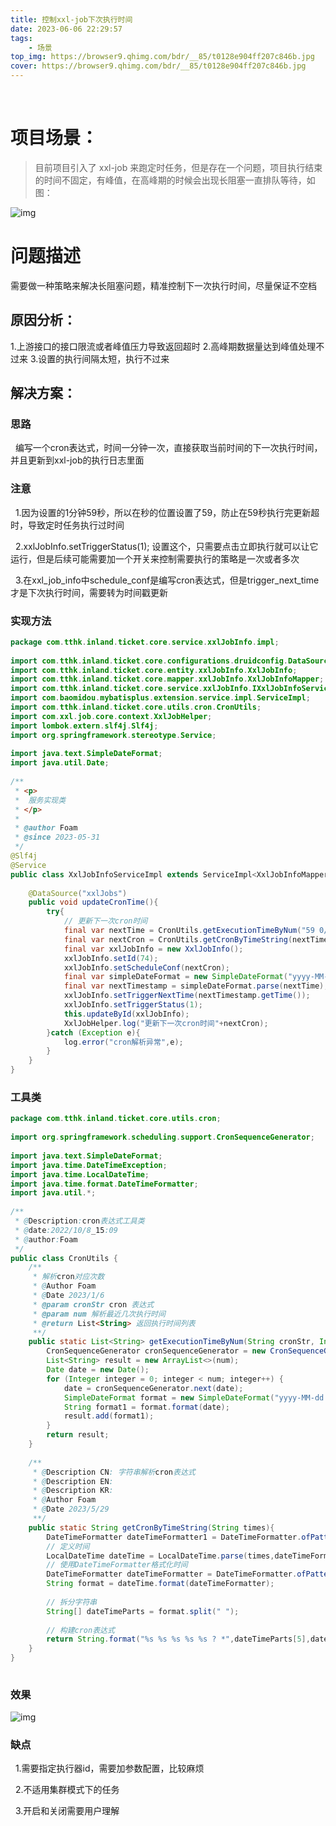```yaml
---
title: 控制xxl-job下次执行时间
date: 2023-06-06 22:29:57
tags:
    - 场景
top_img: https://browser9.qhimg.com/bdr/__85/t0128e904ff207c846b.jpg
cover: https://browser9.qhimg.com/bdr/__85/t0128e904ff207c846b.jpg
---
```

​
# 项目场景：

> 目前项目引入了 xxl-job 来跑定时任务，但是存在一个问题，项目执行结束的时间不固定，有峰值，在高峰期的时候会出现长阻塞一直排队等待，如图：

![img](https://blog-1316004121.cos.ap-guangzhou.myqcloud.com/blogImages/20230606223617.png)
​

# 问题描述

需要做一种策略来解决长阻塞问题，精准控制下一次执行时间，尽量保证不空档

## 原因分析：

1.上游接口的接口限流或者峰值压力导致返回超时
2.高峰期数据量达到峰值处理不过来
3.设置的执行间隔太短，执行不过来

## 解决方案：

### 思路

  编写一个cron表达式，时间一分钟一次，直接获取当前时间的下一次执行时间，并且更新到xxl-job的执行日志里面

### 注意

  1.因为设置的1分钟59秒，所以在秒的位置设置了59，防止在59秒执行完更新超时，导致定时任务执行过时间

  2.xxlJobInfo.setTriggerStatus(1); 设置这个，只需要点击立即执行就可以让它运行，但是后续可能需要加一个开关来控制需要执行的策略是一次或者多次

  3.在xxl_job_info中schedule_conf是编写cron表达式，但是trigger_next_time才是下次执行时间，需要转为时间戳更新

### 实现方法
```java
package com.tthk.inland.ticket.core.service.xxlJobInfo.impl;
 
import com.tthk.inland.ticket.core.configurations.druidconfig.DataSource;
import com.tthk.inland.ticket.core.entity.xxlJobInfo.XxlJobInfo;
import com.tthk.inland.ticket.core.mapper.xxlJobInfo.XxlJobInfoMapper;
import com.tthk.inland.ticket.core.service.xxlJobInfo.IXxlJobInfoService;
import com.baomidou.mybatisplus.extension.service.impl.ServiceImpl;
import com.tthk.inland.ticket.core.utils.cron.CronUtils;
import com.xxl.job.core.context.XxlJobHelper;
import lombok.extern.slf4j.Slf4j;
import org.springframework.stereotype.Service;
 
import java.text.SimpleDateFormat;
import java.util.Date;
 
/**
 * <p>
 *  服务实现类
 * </p>
 *
 * @author Foam
 * @since 2023-05-31
 */
@Slf4j
@Service
public class XxlJobInfoServiceImpl extends ServiceImpl<XxlJobInfoMapper, XxlJobInfo> implements IXxlJobInfoService {
 
    @DataSource("xxlJobs")
    public void updateCronTime(){
        try{
            // 更新下一次cron时间
            final var nextTime = CronUtils.getExecutionTimeByNum("59 0/1 * * * ?", 1).get(0);
            final var nextCron = CronUtils.getCronByTimeString(nextTime);
            final var xxlJobInfo = new XxlJobInfo();
            xxlJobInfo.setId(74);
            xxlJobInfo.setScheduleConf(nextCron);
            final var simpleDateFormat = new SimpleDateFormat("yyyy-MM-dd HH:mm:ss");
            final var nextTimestamp = simpleDateFormat.parse(nextTime);
            xxlJobInfo.setTriggerNextTime(nextTimestamp.getTime());
            xxlJobInfo.setTriggerStatus(1);
            this.updateById(xxlJobInfo);
            XxlJobHelper.log("更新下一次cron时间"+nextCron);
        }catch (Exception e){
            log.error("cron解析异常",e);
        }
    }
}

```

### 工具类
```java
package com.tthk.inland.ticket.core.utils.cron;
 
import org.springframework.scheduling.support.CronSequenceGenerator;
 
import java.text.SimpleDateFormat;
import java.time.DateTimeException;
import java.time.LocalDateTime;
import java.time.format.DateTimeFormatter;
import java.util.*;
 
/**
 * @Description:cron表达式工具类
 * @date:2022/10/8_15:09
 * @author:Foam
 */
public class CronUtils {
    /**
     * 解析cron对应次数
     * @Author Foam
     * @Date 2023/1/6
     * @param cronStr cron 表达式
     * @param num 解析最近几次执行时间
     * @return List<String> 返回执行时间列表
     **/
    public static List<String> getExecutionTimeByNum(String cronStr, Integer num) {
        CronSequenceGenerator cronSequenceGenerator = new CronSequenceGenerator(cronStr, TimeZone.getTimeZone("Asia/Shanghai"));
        List<String> result = new ArrayList<>(num);
        Date date = new Date();
        for (Integer integer = 0; integer < num; integer++) {
            date = cronSequenceGenerator.next(date);
            SimpleDateFormat format = new SimpleDateFormat("yyyy-MM-dd HH:mm:ss");
            String format1 = format.format(date);
            result.add(format1);
        }
        return result;
    }
 
    /**
     * @Description CN: 字符串解析cron表达式
     * @Description EN:
     * @Description KR:
     * @Author Foam
     * @Date 2023/5/29
     **/
    public static String getCronByTimeString(String times){
        DateTimeFormatter dateTimeFormatter1 = DateTimeFormatter.ofPattern("yyyy-MM-dd HH:mm:ss");
        // 定义时间
        LocalDateTime dateTime = LocalDateTime.parse(times,dateTimeFormatter1);
        // 使用DateTimeFormatter格式化时间
        DateTimeFormatter dateTimeFormatter = DateTimeFormatter.ofPattern("yyyy MM dd HH mm ss");
        String format = dateTime.format(dateTimeFormatter);
 
        // 拆分字符串
        String[] dateTimeParts = format.split(" ");
 
        // 构建cron表达式
        return String.format("%s %s %s %s %s ? *",dateTimeParts[5],dateTimeParts[4],dateTimeParts[3],dateTimeParts[2],dateTimeParts[1],dateTimeParts[0]);
    }
}
 


```

### 效果

![img](https://blog-1316004121.cos.ap-guangzhou.myqcloud.com/blogImages/20230606223903.png)

### 缺点

  1.需要指定执行器id，需要加参数配置，比较麻烦

  2.不适用集群模式下的任务

  3.开启和关闭需要用户理解

​